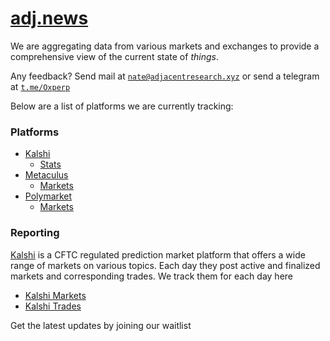 # [adj.news](https://adj.news) 

We are aggregating data from various markets and exchanges to provide a comprehensive view of the current state of *things*. 

Any feedback? Send mail at <code><a href="mailto:nate@adjacentresearch.xyz" class="dotted">nate@adjacentresearch.xyz</a></code> or send a telegram at <code><a href="https://t.me/0xperp" class="dotted">t.me/Oxperp</a></code></p>

Below are a list of platforms we are currently tracking:

<h3>Platforms</h3>
<ul>
  <li><a href="https://kalshi.com/sign-up/?referral=39c1bef1-c544-4b49-ab85-d336be5dc41c" class="dotted">Kalshi</a>
    <ul>
        <li><a href="/platforms/kalshi/stats" class="dotted">Stats</a></li>
    </ul>
  </li>
  <li><a href="https://metaculus.com" class="dotted">Metaculus</a>
    <ul>
        <li><a href="/platforms/metaculus/markets" class="dotted">Markets</a></li>
    </ul>
  </li>
  <li><a href="https://polymarket.com" class="dotted">Polymarket</a>
    <ul>
        <li><a href="/platforms/polymarket/markets" class="dotted">Markets</a></li>
    </ul>
  </li>
</ul>

<h3>Reporting</h3>
<p><a href="kalshi.com/sign-up/?referral=39c1bef1-c544-4b49-ab85-d336be5dc41c" class="dotted">Kalshi</a> is a CFTC regulated prediction market platform that offers a wide range of markets on various topics. Each day they post active and finalized markets and corresponding trades. We track them for each day here</p>
<ul>
  <li><a href="/platforms/kalshi/markets" class="dotted">Kalshi Markets</a></li>
  <li><a href="/platforms/kalshi/trades" class="dotted">Kalshi Trades</a></li>
</ul>

Get the latest updates by joining our waitlist
<div id="getWaitlistContainer" data-waitlist_id="16399" data-widget_type="WIDGET_3"></div>
<link rel="stylesheet" type="text/css" href="https://prod-waitlist-widget.s3.us-east-2.amazonaws.com/getwaitlist.min.css"/>
<script src="https://prod-waitlist-widget.s3.us-east-2.amazonaws.com/getwaitlist.min.js"></script>